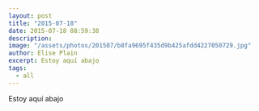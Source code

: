 ```yaml
---
layout: post
title: "2015-07-18"
date: 2015-07-18 08:59:38
description: 
image: "/assets/photos/201507/b8fa9695f435d9b425afdd4227050729.jpg"
author: Elise Plain
excerpt: Estoy aquí abajo
tags: 
  - all
---
```


Estoy aquí abajo
<p></p>
